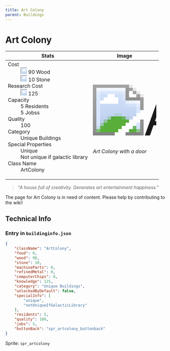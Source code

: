 ```yaml
---
title: Art Colony
parent: Buildings
---
```

# Art Colony

[//]: # (Pre-generated content)
<table><thead><tr><th>Stats</th><th>Image</th></tr></thead><tbody><tr><td><dl><dt>Cost</dt><dd><div class="resource-icon"><img style="object-position: -637px -751px;" src="https://tfe2-wiki.github.io/assets/sprites.png"></div> 90 Wood<br><div class="resource-icon"><img style="object-position: -637px -737px;" src="https://tfe2-wiki.github.io/assets/sprites.png"></div> 10 Stone</dd><dt>Research Cost</dt><dd><div class="resource-icon"><img style="object-position: -268px -522px;" src="https://tfe2-wiki.github.io/assets/sprites.png"></div> 125</dd><dt>Capacity</dt><dd>5 Residents<br>5 Jobss</dd><dt>Quality</dt><dd>100</dd><dt>Category</dt><dd>Unique Buildings</dd><dt>Special Properties</dt><dd>Unique<br>Not unique if galactic library</dd><dt>Class Name</dt><dd>ArtColony</dd></dl></td><td><style>.building-image {width: 200px;height: 200px;overflow: hidden;position: relative;}.building-image img {image-rendering: pixelated;object-fit: none;transform: scale(10);transform-origin: left top;position: absolute;left: 0;top: 0;}.resource-image {width: 200px;height: 200px;overflow: hidden;position: relative;}.resource-image img {image-rendering: pixelated;object-fit: none;transform: scale(20);transform-origin: left top;position: absolute;left: 0;top: 0;}.building-icon {width: 20px;height: 20px;overflow: hidden;position: relative;display: inline-block;}.building-icon img {image-rendering: pixelated;object-fit: none;transform: scale(1);transform-origin: left top;position: absolute;left: 0;top: 0;}.resource-icon {width: 20px;height: 20px;overflow: hidden;position: relative;display: inline-block;}.resource-icon img {image-rendering: pixelated;object-fit: none;transform: scale(2);transform-origin: left top;position: absolute;left: 0;top: 0;}</style><div class="building-image"><img style="object-position: -298px -912px;" src="https://tfe2-wiki.github.io/assets/sprites.png" alt="Art Colony Back"><img style="object-position: -24px -826px;" src="https://tfe2-wiki.github.io/assets/sprites.png" alt="Art Colony"></div><i>Art Colony with a door</i></td></tr></tbody></table><blockquote><i>"A house full of creativity. Generates art entertainment happiness."</i></blockquote>

The page for Art Colony is in need of content. Please help by contributing to the wiki!

## Technical Info
### Entry in `buildinginfo.json`

```json
{
    "className": "ArtColony",
    "food": 0,
    "wood": 90,
    "stone": 10,
    "machineParts": 0,
    "refinedMetal": 0,
    "computerChips": 0,
    "knowledge": 125,
    "category": "Unique Buildings",
    "unlockedByDefault": false,
    "specialInfo": [
        "unique",
        "notUniqueIfGalacticLibrary"
    ],
    "residents": 5,
    "quality": 100,
    "jobs": 5,
    "buttonBack": "spr_artcolony_buttonback"
}
```

Sprite: `spr_artcolony`

